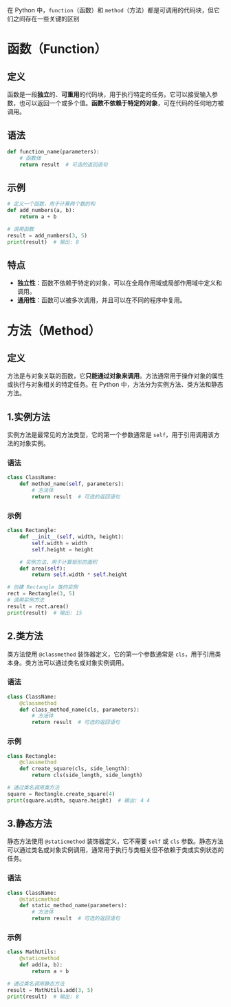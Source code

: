 在 Python 中，`function`（函数）和 `method`（方法）都是可调用的代码块，但它们之间存在一些关键的区别

# 函数（Function）

## 定义

函数是一段**独立**的、**可重用**的代码块，用于执行特定的任务。它可以接受输入参数，也可以返回一个或多个值。**函数不依赖于特定的对象**，可在代码的任何地方被调用。

## 语法

```python
def function_name(parameters):
    # 函数体
    return result  # 可选的返回语句
```

## 示例

```python
# 定义一个函数，用于计算两个数的和
def add_numbers(a, b):
    return a + b

# 调用函数
result = add_numbers(3, 5)
print(result)  # 输出: 8
```

## 特点

- **独立性**：函数不依赖于特定的对象，可以在全局作用域或局部作用域中定义和调用。
- **通用性**：函数可以被多次调用，并且可以在不同的程序中复用。

# 方法（Method）

## 定义

方法是与对象关联的函数，它**只能通过对象来调用**。方法通常用于操作对象的属性或执行与对象相关的特定任务。在 Python 中，方法分为实例方法、类方法和静态方法。

## 1.实例方法


实例方法是最常见的方法类型，它的第一个参数通常是 `self`，用于引用调用该方法的对象实例。

### 语法

```python
class ClassName:
    def method_name(self, parameters):
        # 方法体
        return result  # 可选的返回语句
```

### 示例

```python
class Rectangle:
    def __init__(self, width, height):
        self.width = width
        self.height = height

    # 实例方法，用于计算矩形的面积
    def area(self):
        return self.width * self.height

# 创建 Rectangle 类的实例
rect = Rectangle(3, 5)
# 调用实例方法
result = rect.area()
print(result)  # 输出: 15
```

## 2.类方法
  
类方法使用 `@classmethod` 装饰器定义，它的第一个参数通常是 `cls`，用于引用类本身。类方法可以通过类名或对象实例调用。

### 语法

```python
class ClassName:
    @classmethod
    def class_method_name(cls, parameters):
        # 方法体
        return result  # 可选的返回语句
```

### 示例

```python
class Rectangle:
    @classmethod
    def create_square(cls, side_length):
        return cls(side_length, side_length)

# 通过类名调用类方法
square = Rectangle.create_square(4)
print(square.width, square.height)  # 输出: 4 4
```

## 3.静态方法

静态方法使用 `@staticmethod` 装饰器定义，它不需要 `self` 或 `cls` 参数。静态方法可以通过类名或对象实例调用，通常用于执行与类相关但不依赖于类或实例状态的任务。

### 语法

```python
class ClassName:
    @staticmethod
    def static_method_name(parameters):
        # 方法体
        return result  # 可选的返回语句
```

### 示例

```python
class MathUtils:
    @staticmethod
    def add(a, b):
        return a + b

# 通过类名调用静态方法
result = MathUtils.add(3, 5)
print(result)  # 输出: 8
```